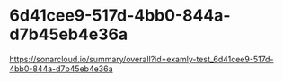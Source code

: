 # 6d41cee9-517d-4bb0-844a-d7b45eb4e36a
https://sonarcloud.io/summary/overall?id=examly-test_6d41cee9-517d-4bb0-844a-d7b45eb4e36a
